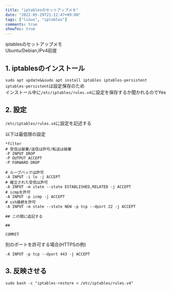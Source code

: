 ```yaml
---
title: "iptablesのセットアップメモ"
date: "2022-05-29T21:12:47+09:00"
tags: ["linux", "iptables"]
comments: true
showToc: true
---
```

iptablesのセットアップメモ  
Ubuntu/Debian,IPv4前提

## 1. iptablesのインストール

`sudo apt update&&sudo apt install iptables iptables-persistent`  
`iptables-persistent`は設定保存のため  
インストール中に`/etc/iptables/rules.v4`に設定を保存するか聞かれるのでYes

## 2. 設定 

`/etc/iptables/rules.v4`に設定を記述する

以下は最低限の設定

```rules.v4
*filter
# 受信は破棄/送信は許可/転送は破棄
-P INPUT DROP
-P OUTPUT ACCEPT
-P FORWARD DROP

# ループバックは許可
-A INPUT -i lo -j ACCEPT
# 確立された受信は許可
-A INPUT -m state --state ESTABLISHED,RELATED -j ACCEPT
# icmpを許可
-A INPUT -p icmp -j ACCEPT
# ssh接続を許可
-A INPUT -m state --state NEW -p tcp --dport 22 -j ACCEPT

## この間に追記する

##

COMMIT
```

別のポートを許可する場合(HTTPSの例)
```rule-example
-A INPUT -p tcp --dport 443 -j ACCEPT
```

## 3. 反映させる

`sudo bash -c "iptables-restore < /etc/iptables/rules.v4"`
